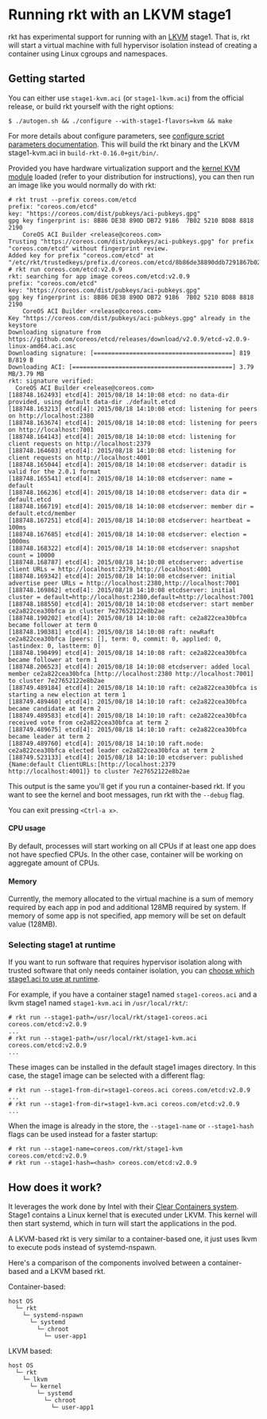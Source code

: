 # Running rkt with an LKVM stage1

rkt has experimental support for running with an [LKVM](https://kernel.googlesource.com/pub/scm/linux/kernel/git/will/kvmtool/+/master/README) stage1.
That is, rkt will start a virtual machine with full hypervisor isolation instead of creating a container using Linux cgroups and namespaces.

## Getting started

You can either use `stage1-kvm.aci` (or `stage1-lkvm.aci`) from the official release, or build rkt yourself with the right options:

```
$ ./autogen.sh && ./configure --with-stage1-flavors=kvm && make
```

For more details about configure parameters, see [configure script parameters documentation](build-configure.md).
This will build the rkt binary and the LKVM stage1-kvm.aci in `build-rkt-0.16.0+git/bin/`.

Provided you have hardware virtualization support and the [kernel KVM module](http://www.linux-kvm.org/page/Getting_the_kvm_kernel_modules) loaded (refer to your distribution for instructions), you can then run an image like you would normally do with rkt:

```
# rkt trust --prefix coreos.com/etcd
prefix: "coreos.com/etcd"
key: "https://coreos.com/dist/pubkeys/aci-pubkeys.gpg"
gpg key fingerprint is: 8B86 DE38 890D DB72 9186  7B02 5210 BD88 8818 2190
	CoreOS ACI Builder <release@coreos.com>
Trusting "https://coreos.com/dist/pubkeys/aci-pubkeys.gpg" for prefix "coreos.com/etcd" without fingerprint review.
Added key for prefix "coreos.com/etcd" at "/etc/rkt/trustedkeys/prefix.d/coreos.com/etcd/8b86de38890ddb7291867b025210bd8888182190"
# rkt run coreos.com/etcd:v2.0.9
rkt: searching for app image coreos.com/etcd:v2.0.9
prefix: "coreos.com/etcd"
key: "https://coreos.com/dist/pubkeys/aci-pubkeys.gpg"
gpg key fingerprint is: 8B86 DE38 890D DB72 9186  7B02 5210 BD88 8818 2190
	CoreOS ACI Builder <release@coreos.com>
Key "https://coreos.com/dist/pubkeys/aci-pubkeys.gpg" already in the keystore
Downloading signature from https://github.com/coreos/etcd/releases/download/v2.0.9/etcd-v2.0.9-linux-amd64.aci.asc
Downloading signature: [=======================================] 819 B/819 B
Downloading ACI: [=============================================] 3.79 MB/3.79 MB
rkt: signature verified:
  CoreOS ACI Builder <release@coreos.com>
[188748.162493] etcd[4]: 2015/08/18 14:10:08 etcd: no data-dir provided, using default data-dir ./default.etcd
[188748.163213] etcd[4]: 2015/08/18 14:10:08 etcd: listening for peers on http://localhost:2380
[188748.163674] etcd[4]: 2015/08/18 14:10:08 etcd: listening for peers on http://localhost:7001
[188748.164143] etcd[4]: 2015/08/18 14:10:08 etcd: listening for client requests on http://localhost:2379
[188748.164603] etcd[4]: 2015/08/18 14:10:08 etcd: listening for client requests on http://localhost:4001
[188748.165044] etcd[4]: 2015/08/18 14:10:08 etcdserver: datadir is valid for the 2.0.1 format
[188748.165541] etcd[4]: 2015/08/18 14:10:08 etcdserver: name = default
[188748.166236] etcd[4]: 2015/08/18 14:10:08 etcdserver: data dir = default.etcd
[188748.166719] etcd[4]: 2015/08/18 14:10:08 etcdserver: member dir = default.etcd/member
[188748.167251] etcd[4]: 2015/08/18 14:10:08 etcdserver: heartbeat = 100ms
[188748.167685] etcd[4]: 2015/08/18 14:10:08 etcdserver: election = 1000ms
[188748.168322] etcd[4]: 2015/08/18 14:10:08 etcdserver: snapshot count = 10000
[188748.168787] etcd[4]: 2015/08/18 14:10:08 etcdserver: advertise client URLs = http://localhost:2379,http://localhost:4001
[188748.169342] etcd[4]: 2015/08/18 14:10:08 etcdserver: initial advertise peer URLs = http://localhost:2380,http://localhost:7001
[188748.169862] etcd[4]: 2015/08/18 14:10:08 etcdserver: initial cluster = default=http://localhost:2380,default=http://localhost:7001
[188748.188550] etcd[4]: 2015/08/18 14:10:08 etcdserver: start member ce2a822cea30bfca in cluster 7e27652122e8b2ae
[188748.190202] etcd[4]: 2015/08/18 14:10:08 raft: ce2a822cea30bfca became follower at term 0
[188748.190381] etcd[4]: 2015/08/18 14:10:08 raft: newRaft ce2a822cea30bfca [peers: [], term: 0, commit: 0, applied: 0, lastindex: 0, lastterm: 0]
[188748.190499] etcd[4]: 2015/08/18 14:10:08 raft: ce2a822cea30bfca became follower at term 1
[188748.206523] etcd[4]: 2015/08/18 14:10:08 etcdserver: added local member ce2a822cea30bfca [http://localhost:2380 http://localhost:7001] to cluster 7e27652122e8b2ae
[188749.489184] etcd[4]: 2015/08/18 14:10:10 raft: ce2a822cea30bfca is starting a new election at term 1
[188749.489460] etcd[4]: 2015/08/18 14:10:10 raft: ce2a822cea30bfca became candidate at term 2
[188749.489583] etcd[4]: 2015/08/18 14:10:10 raft: ce2a822cea30bfca received vote from ce2a822cea30bfca at term 2
[188749.489675] etcd[4]: 2015/08/18 14:10:10 raft: ce2a822cea30bfca became leader at term 2
[188749.489760] etcd[4]: 2015/08/18 14:10:10 raft.node: ce2a822cea30bfca elected leader ce2a822cea30bfca at term 2
[188749.523133] etcd[4]: 2015/08/18 14:10:10 etcdserver: published {Name:default ClientURLs:[http://localhost:2379 http://localhost:4001]} to cluster 7e27652122e8b2ae
```

This output is the same you'll get if you run a container-based rkt.
If you want to see the kernel and boot messages, run rkt with the `--debug` flag.

You can exit pressing `<Ctrl-a x>`.

#### CPU usage
By default, processes will start working on all CPUs if at least one app does not have specfied CPUs.
In the other case, container will be working on aggregate amount of CPUs.

#### Memory
Currently, the memory allocated to the virtual machine is a sum of memory required by each app in pod and additional 128MB required by system. If memory of some app is not specified, app memory will be set on default value (128MB).

### Selecting stage1 at runtime

If you want to run software that requires hypervisor isolation along with trusted software that only needs container isolation, you can [choose which stage1.aci to use at runtime](https://github.com/coreos/rkt/blob/master/Documentation/commands.md#use-a-custom-stage-1).

For example, if you have a container stage1 named `stage1-coreos.aci` and a lkvm stage1 named `stage1-kvm.aci` in `/usr/local/rkt/`:

```
# rkt run --stage1-path=/usr/local/rkt/stage1-coreos.aci coreos.com/etcd:v2.0.9
...
# rkt run --stage1-path=/usr/local/rkt/stage1-kvm.aci coreos.com/etcd:v2.0.9
...
```

These images can be installed in the default stage1 images directory.
In this case, the stage1 image can be selected with a different flag:

```
# rkt run --stage1-from-dir=stage1-coreos.aci coreos.com/etcd:v2.0.9
...
# rkt run --stage1-from-dir=stage1-kvm.aci coreos.com/etcd:v2.0.9
...
```

When the image is already in the store, the `--stage1-name` or `--stage1-hash` flags can be used instead for a faster startup:

```
# rkt run --stage1-name=coreos.com/rkt/stage1-kvm coreos.com/etcd:v2.0.9
# rkt run --stage1-hash=<hash> coreos.com/etcd:v2.0.9
```

## How does it work?

It leverages the work done by Intel with their [Clear Containers system](https://lwn.net/Articles/644675/).
Stage1 contains a Linux kernel that is executed under LKVM.
This kernel will then start systemd, which in turn will start the applications in the pod.

A LKVM-based rkt is very similar to a container-based one, it just uses lkvm to execute pods instead of systemd-nspawn.

Here's a comparison of the components involved between a container-based and a LKVM based rkt.

Container-based:

```
host OS
  └─ rkt
    └─ systemd-nspawn
      └─ systemd
        └─ chroot
          └─ user-app1
```


LKVM based:

```
host OS
  └─ rkt
    └─ lkvm
      └─ kernel
        └─ systemd
          └─ chroot
            └─ user-app1
```
